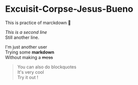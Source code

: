 
# Excuisit-Corpse-Jesus-Bueno
  
This is practice of marckdown :metal:
  
*This is a second line*  
Still another line.  
  
I'm just another user  
Trying some **markdown**  
Without making a ~~mess~~  
  
> You can also do blockquotes  
> It's very cool  
> Try it out !  
